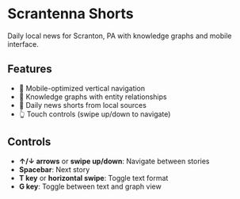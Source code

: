 # Scrantenna Shorts

Daily local news for Scranton, PA with knowledge graphs and mobile interface.

## Features

- 📱 Mobile-optimized vertical navigation  
- 🔗 Knowledge graphs with entity relationships
- 📰 Daily news shorts from local sources
- 👆 Touch controls (swipe up/down to navigate)

## Controls

- **↑/↓ arrows** or **swipe up/down**: Navigate between stories
- **Spacebar**: Next story  
- **T key** or **horizontal swipe**: Toggle text format
- **G key**: Toggle between text and graph view
